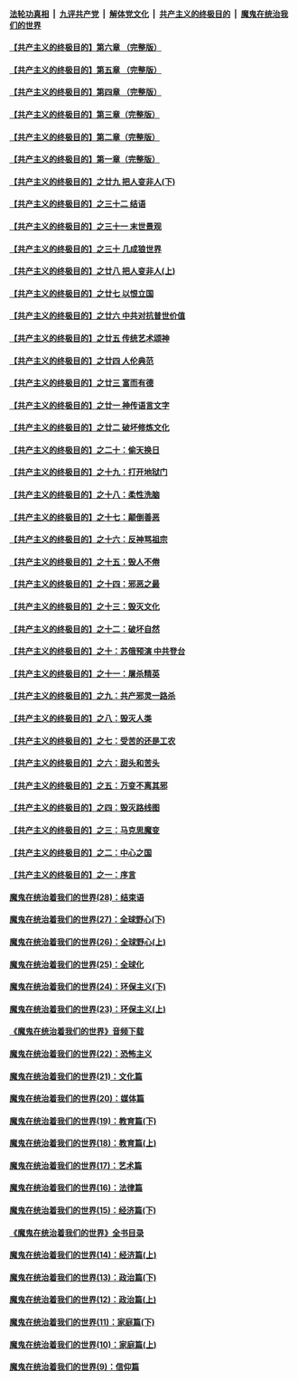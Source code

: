####  [法轮功真相](../../../../basic/blob/master/README.md?t=06291702) &nbsp;|&nbsp; [九评共产党](../../../../9ping.md/blob/master/README.md?t=06291702) &nbsp;|&nbsp; [解体党文化](../../../../jtdwh.md/blob/master/README.md?t=06291702)  &nbsp;|&nbsp; [共产主义的终极目的](../../../../gczydzjmd.md/blob/master/README.md?t=06291702) &nbsp;|&nbsp; [魔鬼在统治我们的世界](../../../../mgztzwmdsj.md/blob/master/README.md?t=06291702) 

#### [【共产主义的终极目的】第六章 （完整版）](../pages/nsc422/n11428913.md?t=06291702) 

#### [【共产主义的终极目的】第五章 （完整版）](../pages/nsc422/n11428912.md?t=06291702) 

#### [【共产主义的终极目的】第四章 （完整版）](../pages/nsc422/n11428907.md?t=06291702) 

#### [【共产主义的终极目的】第三章（完整版）](../pages/nsc422/n11428848.md?t=06291702) 

#### [【共产主义的终极目的】第二章（完整版）](../pages/nsc422/n11428831.md?t=06291702) 

#### [【共产主义的终极目的】第一章（完整版）](../pages/nsc422/n11417651.md?t=06291702) 

#### [【共产主义的终极目的】之廿九 把人变非人(下)](../pages/nsc422/n11344140.md?t=06291702) 

#### [【共产主义的终极目的】之三十二 结语](../pages/nsc422/n11360535.md?t=06291702) 

#### [【共产主义的终极目的】之三十一 末世景观](../pages/nsc422/n11351129.md?t=06291702) 

#### [【共产主义的终极目的】之三十 几成狼世界](../pages/nsc422/n11348280.md?t=06291702) 

#### [【共产主义的终极目的】之廿八 把人变非人(上)](../pages/nsc422/n11340492.md?t=06291702) 

#### [【共产主义的终极目的】之廿七 以恨立国](../pages/nsc422/n11336944.md?t=06291702) 

#### [【共产主义的终极目的】之廿六 中共对抗普世价值](../pages/nsc422/n11324785.md?t=06291702) 

#### [【共产主义的终极目的】之廿五 传统艺术颂神](../pages/nsc422/n11296396.md?t=06291702) 

#### [【共产主义的终极目的】之廿四 人伦典范](../pages/nsc422/n11296397.md?t=06291702) 

#### [【共产主义的终极目的】之廿三 富而有德](../pages/nsc422/n11283598.md?t=06291702) 

#### [【共产主义的终极目的】之廿一 神传语言文字](../pages/nsc422/n11263265.md?t=06291702) 

#### [【共产主义的终极目的】之廿二 破坏修炼文化](../pages/nsc422/n11245728.md?t=06291702) 

#### [【共产主义的终极目的】之二十：偷天换日](../pages/nsc422/n11238846.md?t=06291702) 

#### [【共产主义的终极目的】之十九：打开地狱门](../pages/nsc422/n11206376.md?t=06291702) 

#### [【共产主义的终极目的】之十八：柔性洗脑](../pages/nsc422/n11199994.md?t=06291702) 

#### [【共产主义的终极目的】之十七：颠倒善恶](../pages/nsc422/n11179782.md?t=06291702) 

#### [【共产主义的终极目的】之十六：反神骂祖宗](../pages/nsc422/n11166798.md?t=06291702) 

#### [【共产主义的终极目的】之十五：毁人不倦](../pages/nsc422/n11166792.md?t=06291702) 

#### [【共产主义的终极目的】之十四：邪恶之最](../pages/nsc422/n11150249.md?t=06291702) 

#### [【共产主义的终极目的】之十三：毁灭文化](../pages/nsc422/n11135227.md?t=06291702) 

#### [【共产主义的终极目的】之十二：破坏自然](../pages/nsc422/n11135214.md?t=06291702) 

#### [【共产主义的终极目的】之十：苏俄预演 中共登台](../pages/nsc422/n11118424.md?t=06291702) 

#### [【共产主义的终极目的】之十一：屠杀精英](../pages/nsc422/n11118442.md?t=06291702) 

#### [【共产主义的终极目的】之九：共产邪灵一路杀](../pages/nsc422/n11114139.md?t=06291702) 

#### [【共产主义的终极目的】之八：毁灭人类](../pages/nsc422/n11108503.md?t=06291702) 

#### [【共产主义的终极目的】之七：受苦的还是工农](../pages/nsc422/n11101809.md?t=06291702) 

#### [【共产主义的终极目的】之六：甜头和苦头](../pages/nsc422/n11096971.md?t=06291702) 

#### [【共产主义的终极目的】之五：万变不离其邪](../pages/nsc422/n11091285.md?t=06291702) 

#### [【共产主义的终极目的】之四：毁灭路线图](../pages/nsc422/n11086284.md?t=06291702) 

#### [【共产主义的终极目的】之三：马克思魔变](../pages/nsc422/n11061941.md?t=06291702) 

#### [【共产主义的终极目的】之二：中心之国](../pages/nsc422/n11047728.md?t=06291702) 

#### [【共产主义的终极目的】之一：序言](../pages/nsc422/n11086077.md?t=06291702) 

#### [魔鬼在统治着我们的世界(28)：结束语](../pages/nsc422/n10936246.md?t=06291702) 

#### [魔鬼在统治着我们的世界(27)：全球野心(下)](../pages/nsc422/n10928319.md?t=06291702) 

#### [魔鬼在统治着我们的世界(26)：全球野心(上)](../pages/nsc422/n10900318.md?t=06291702) 

#### [魔鬼在统治着我们的世界(25)：全球化](../pages/nsc422/n10788205.md?t=06291702) 

#### [魔鬼在统治着我们的世界(24)：环保主义(下)](../pages/nsc422/n10695307.md?t=06291702) 

#### [魔鬼在统治着我们的世界(23)：环保主义(上)](../pages/nsc422/n10688613.md?t=06291702) 

#### [《魔鬼在统治着我们的世界》音频下载](../pages/nsc422/n10635553.md?t=06291702) 

#### [魔鬼在统治着我们的世界(22)：恐怖主义](../pages/nsc422/n10614727.md?t=06291702) 

#### [魔鬼在统治着我们的世界(21)：文化篇](../pages/nsc422/n10597706.md?t=06291702) 

#### [魔鬼在统治着我们的世界(20)：媒体篇](../pages/nsc422/n10586579.md?t=06291702) 

#### [魔鬼在统治着我们的世界(19)：教育篇(下)](../pages/nsc422/n10564808.md?t=06291702) 

#### [魔鬼在统治着我们的世界(18)：教育篇(上)](../pages/nsc422/n10526970.md?t=06291702) 

#### [魔鬼在统治着我们的世界(17)：艺术篇](../pages/nsc422/n10499093.md?t=06291702) 

#### [魔鬼在统治着我们的世界(16)：法律篇](../pages/nsc422/n10485969.md?t=06291702) 

#### [魔鬼在统治着我们的世界(15)：经济篇(下)](../pages/nsc422/n10469975.md?t=06291702) 

#### [《魔鬼在统治着我们的世界》全书目录](../pages/nsc422/n10464261.md?t=06291702) 

#### [魔鬼在统治着我们的世界(14)：经济篇(上)](../pages/nsc422/n10457370.md?t=06291702) 

#### [魔鬼在统治着我们的世界(13)：政治篇(下)](../pages/nsc422/n10448270.md?t=06291702) 

#### [魔鬼在统治着我们的世界(12)：政治篇(上)](../pages/nsc422/n10444576.md?t=06291702) 

#### [魔鬼在统治着我们的世界(11)：家庭篇(下)](../pages/nsc422/n10440961.md?t=06291702) 

#### [魔鬼在统治着我们的世界(10)：家庭篇(上)](../pages/nsc422/n10435448.md?t=06291702) 

#### [魔鬼在统治着我们的世界(9)：信仰篇](../pages/nsc422/n10432159.md?t=06291702) 

